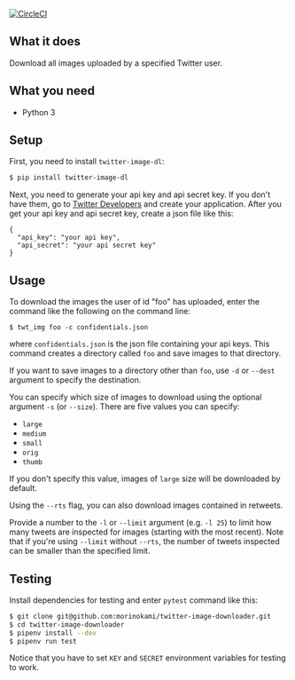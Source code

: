 [![CircleCI](https://circleci.com/gh/morinokami/twitter-image-downloader.svg?style=svg)](https://circleci.com/gh/morinokami/twitter-image-downloader)

## What it does

Download all images uploaded by a specified Twitter user.

## What you need

- Python 3

## Setup

First, you need to install `twitter-image-dl`:

```sh
$ pip install twitter-image-dl
```

Next, you need to generate your api key and api secret key.
If you don't have them, go to [Twitter Developers](https://dev.twitter.com/)
and create your application.
After you get your api key and api secret key, create a json file like this:

```
{
  "api_key": "your api key",
  "api_secret": "your api secret key"
}
```

## Usage

To download the images the user of id "foo" has uploaded, enter the command
like the following on the command line:

```
$ twt_img foo -c confidentials.json
```

where `confidentials.json` is the json file containing your api keys.
This command creates a directory called `foo` and save images to that
directory.

If you want to save images to a directory other than `foo`, use `-d` or
`--dest` argument to specify the destination.

You can specify which size of images to download using the optional argument
`-s` (or `--size`). There are five values you can specify:

- `large`
- `medium`
- `small`
- `orig`
- `thumb`

If you don't specify this value, images of `large` size will be downloaded
by default.

Using the `--rts` flag, you can also download images contained in retweets.

Provide a number to the `-l` or `--limit` argument (e.g. `-l 25`) to limit how
many tweets are inspected for images (starting with the most recent). Note that
if you're using `--limit` without `--rts`, the number of tweets inspected can
be smaller than the specified limit.

## Testing

Install dependencies for testing and enter `pytest` command like this:

```sh
$ git clone git@github.com:morinokami/twitter-image-downloader.git
$ cd twitter-image-downloader
$ pipenv install --dev
$ pipenv run test
```

Notice that you have to set `KEY` and `SECRET` environment variables for
testing to work.
